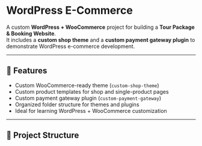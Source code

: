 # WordPress E-Commerce

A custom **WordPress + WooCommerce** project for building a **Tour Package & Booking Website**.  
It includes a **custom shop theme** and a **custom payment gateway plugin** to demonstrate WordPress e-commerce development.

---

## 🚀 Features
- Custom WooCommerce-ready theme (`custom-shop-theme`)
- Custom product templates for shop and single-product pages
- Custom payment gateway plugin (`custom-payment-gateway`)
- Organized folder structure for themes and plugins
- Ideal for learning WordPress + WooCommerce customization

---

## 📂 Project Structure
